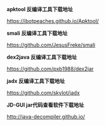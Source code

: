 **apktool 反编译工具下载地址**

https://ibotpeaches.github.io/Apktool/

**smali 反编译工具下载地址**

https://github.com/JesusFreke/smali

**dex2java 反编译工具下载地址**

https://github.com/pxb1988/dex2jar

**jadx 反编译工具下载地址**

https://github.com/skylot/jadx

**JD-GUI jar代码查看软件下载地址**

http://java-decompiler.github.io/